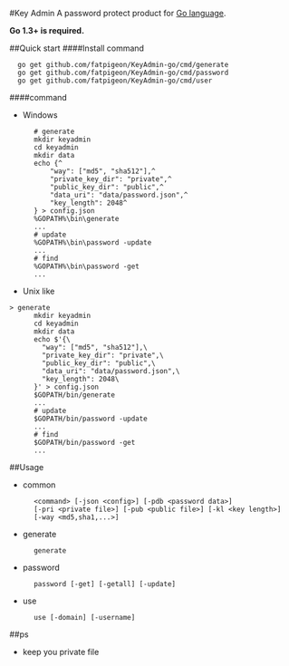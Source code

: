 #Key Admin
A password protect product for [Go language](http://golang.org).

**Go 1.3+ is required.**

##Quick start
####Install command

      go get github.com/fatpigeon/KeyAdmin-go/cmd/generate
      go get github.com/fatpigeon/KeyAdmin-go/cmd/password
      go get github.com/fatpigeon/KeyAdmin-go/cmd/user

####command
- Windows

```
      # generate
      mkdir keyadmin
      cd keyadmin
      mkdir data
      echo {^
          "way": ["md5", "sha512"],^
          "private_key_dir": "private",^
          "public_key_dir": "public",^
          "data_uri": "data/password.json",^
          "key_length": 2048^
      } > config.json
      %GOPATH%\bin\generate
      ...
      # update
      %GOPATH%\bin\password -update
      ...
      # find
      %GOPATH%\bin\password -get
      ...
```

- Unix like

```
> generate
      mkdir keyadmin
      cd keyadmin
      mkdir data
      echo $'{\
        "way": ["md5", "sha512"],\
        "private_key_dir": "private",\
        "public_key_dir": "public",\
        "data_uri": "data/password.json",\
        "key_length": 2048\
      }' > config.json
      $GOPATH/bin/generate
      ...
      # update
      $GOPATH/bin/password -update
      ...
      # find
      $GOPATH/bin/password -get
      ...
```
##Usage

- common

```
      <command> [-json <config>] [-pdb <password data>] 
      [-pri <private file>] [-pub <public file>] [-kl <key length>] 
      [-way <md5,sha1,...>]
```
- generate
```
      generate 
```
- password
```
      password [-get] [-getall] [-update]
```
- use
```
      use [-domain] [-username]
```


##ps
- keep you private file
